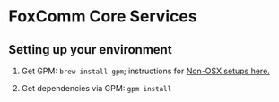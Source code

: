 # FoxComm Core Services

## Setting up your environment

1. Get GPM: `brew install gpm`; instructions for [Non-OSX setups here.](https://github.com/pote/gpm)

2. Get dependencies via GPM: `gpm install`

